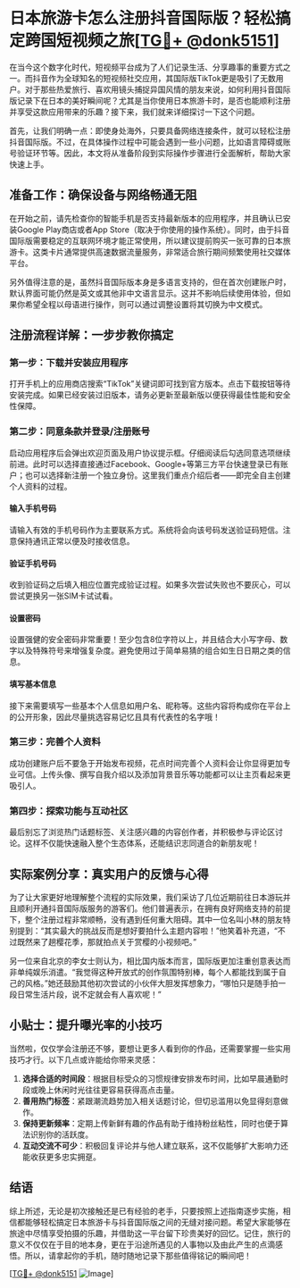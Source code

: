 # 日本旅游卡怎么注册抖音国际版？轻松搞定跨国短视频之旅[[TG💪+ @donk5151](https://t.me/s/donk5151)]

在当今这个数字化时代，短视频平台成为了人们记录生活、分享趣事的重要方式之一。而抖音作为全球知名的短视频社交应用，其国际版TikTok更是吸引了无数用户。对于那些热爱旅行、喜欢用镜头捕捉异国风情的朋友来说，如何利用抖音国际版记录下在日本的美好瞬间呢？尤其是当你使用日本旅游卡时，是否也能顺利注册并享受这款应用带来的乐趣？接下来，我们就来详细探讨一下这个问题。

首先，让我们明确一点：即使身处海外，只要具备网络连接条件，就可以轻松注册抖音国际版。不过，在具体操作过程中可能会遇到一些小问题，比如语言障碍或账号验证环节等。因此，本文将从准备阶段到实际操作步骤进行全面解析，帮助大家快速上手。

## 准备工作：确保设备与网络畅通无阻

在开始之前，请先检查你的智能手机是否支持最新版本的应用程序，并且确认已安装Google Play商店或者App Store（取决于你使用的操作系统）。同时，由于抖音国际版需要稳定的互联网环境才能正常使用，所以建议提前购买一张可靠的日本旅游卡。这类卡片通常提供高速数据流量服务，非常适合旅行期间频繁使用社交媒体平台。

另外值得注意的是，虽然抖音国际版本身是多语言支持的，但在首次创建账户时，默认界面可能仍然是英文或其他非中文语言显示。这并不影响后续使用体验，但如果你希望全程以母语进行操作，则可以通过调整设置将其切换为中文模式。

## 注册流程详解：一步步教你搞定

### 第一步：下载并安装应用程序
打开手机上的应用商店搜索“TikTok”关键词即可找到官方版本。点击下载按钮等待安装完成。如果已经安装过旧版本，请务必更新至最新版以便获得最佳性能和安全性保障。

### 第二步：同意条款并登录/注册账号
启动应用程序后会弹出欢迎页面及用户协议提示框。仔细阅读后勾选同意选项继续前进。此时可以选择直接通过Facebook、Google+等第三方平台快速登录已有账户；也可以选择新注册一个独立身份。这里我们重点介绍后者——即完全自主创建个人资料的过程。

#### 输入手机号码
请输入有效的手机号码作为主要联系方式。系统将会向该号码发送验证码短信。注意保持通讯正常以便及时接收信息。

#### 验证手机号码
收到验证码之后填入相应位置完成验证过程。如果多次尝试失败也不要灰心，可以尝试更换另一张SIM卡试试看。

#### 设置密码
设置强健的安全密码非常重要！至少包含8位字符以上，并且结合大小写字母、数字以及特殊符号来增强复杂度。避免使用过于简单易猜的组合如生日日期之类的信息。

#### 填写基本信息
接下来需要填写一些基本个人信息如用户名、昵称等。这些内容将构成你在平台上的公开形象，因此尽量挑选容易记忆且具有代表性的名字哦！

### 第三步：完善个人资料
成功创建账户后不要急于开始发布视频，花点时间完善个人资料会让你显得更加专业可信。上传头像、撰写自我介绍以及添加背景音乐等功能都可以让主页看起来更吸引人。

### 第四步：探索功能与互动社区
最后别忘了浏览热门话题标签、关注感兴趣的内容创作者，并积极参与评论区讨论。这样不仅能快速融入整个生态体系，还能结识志同道合的新朋友呢！

## 实际案例分享：真实用户的反馈与心得

为了让大家更好地理解整个流程的实际效果，我们采访了几位近期前往日本游玩并且顺利开通抖音国际版服务的游客们。他们普遍表示，在拥有良好网络支持的前提下，整个注册过程非常顺畅，没有遇到任何重大阻碍。其中一位名叫小林的朋友特别提到：“其实最大的挑战反而是想好要拍什么主题内容啦！”他笑着补充道，“不过既然来了趟樱花季，那就拍点关于赏樱的小视频吧。”

另一位来自北京的李女士则认为，相比国内版本而言，国际版更加注重创意表达而非单纯娱乐消遣。“我觉得这种开放式的创作氛围特别棒，每个人都能找到属于自己的风格。”她还鼓励其他初次尝试的小伙伴大胆发挥想象力，“哪怕只是随手拍一段日常生活片段，说不定就会有人喜欢呢！”

## 小贴士：提升曝光率的小技巧

当然啦，仅仅学会注册还不够，要想让更多人看到你的作品，还需要掌握一些实用技巧才行。以下几点或许能给你带来灵感：

1. **选择合适的时间段**：根据目标受众的习惯规律安排发布时间，比如早晨通勤时段或晚上休闲时光往往更容易获得高点击量。
2. **善用热门标签**：紧跟潮流趋势加入相关话题讨论，但切忌滥用以免显得刻意做作。
3. **保持更新频率**：定期上传新鲜有趣的作品有助于维持粉丝粘性，同时也便于算法识别你的活跃度。
4. **互动交流不可少**：积极回复评论并与他人建立联系，这不仅能够扩大影响力还能收获更多忠实拥趸。

## 结语

综上所述，无论是初次接触还是已有经验的老手，只要按照上述指南逐步实施，相信都能够轻松搞定日本旅游卡与抖音国际版之间的无缝对接问题。希望大家能够在旅途中尽情享受拍摄的乐趣，并借助这一平台留下珍贵美好的回忆。记住，旅行的意义不仅仅在于目的地本身，更在于沿途所遇见的人事物以及由此产生的点滴感悟。所以，请拿起你的手机，随时随地记录下那些值得铭记的瞬间吧！

[[TG💪+ @donk5151](https://t.me/s/donk5151) ![Image](https://i.postimg.cc/rwNCRYN7/Snipaste-2025-04-30-17-27-05.png)]